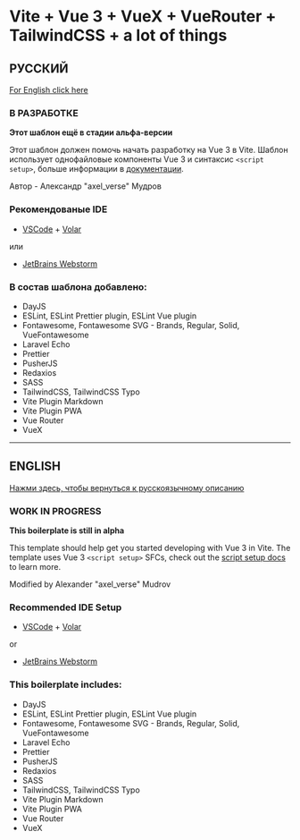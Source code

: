 # Vite + Vue 3 + VueX + VueRouter + TailwindCSS + a lot of things

## РУССКИЙ
[For English click here](#english-vue-3--vite)

### В РАЗРАБОТКЕ

**Этот шаблон ещё в стадии альфа-версии**

Этот шаблон должен помочь начать разработку на Vue 3 в Vite. Шаблон использует однофайловые компоненты Vue 3 и синтаксис `<script setup>`, больше информации в [документации](https://v3.vuejs.org/api/sfc-script-setup.html#sfc-script-setup).

Автор - Александр "axel_verse" Мудров

### Рекомендованые IDE

- [VSCode](https://code.visualstudio.com/) + [Volar](https://marketplace.visualstudio.com/items?itemName=johnsoncodehk.volar)

или

- [JetBrains Webstorm](https://www.jetbrains.com/ru-ru/webstorm/)

### В состав шаблона добавлено:

- DayJS
- ESLint, ESLint Prettier plugin, ESLint Vue plugin
- Fontawesome, Fontawesome SVG - Brands, Regular, Solid, VueFontawesome
- Laravel Echo
- Prettier
- PusherJS
- Redaxios
- SASS
- TailwindCSS, TailwindCSS Typo
- Vite Plugin Markdown
- Vite Plugin PWA
- Vue Router
- VueX

---

## ENGLISH
[Нажми здесь, чтобы вернуться к русскоязычному описанию](#русский-vue-3--vite)

### WORK IN PROGRESS

**This boilerplate is still in alpha**

This template should help get you started developing with Vue 3 in Vite. The template uses Vue 3 `<script setup>` SFCs, check out the [script setup docs](https://v3.vuejs.org/api/sfc-script-setup.html#sfc-script-setup) to learn more.

Modified by Alexander "axel_verse" Mudrov

### Recommended IDE Setup

- [VSCode](https://code.visualstudio.com/) + [Volar](https://marketplace.visualstudio.com/items?itemName=johnsoncodehk.volar)

or

- [JetBrains Webstorm](https://www.jetbrains.com/ru-ru/webstorm/)

### This boilerplate includes:

- DayJS
- ESLint, ESLint Prettier plugin, ESLint Vue plugin
- Fontawesome, Fontawesome SVG - Brands, Regular, Solid, VueFontawesome
- Laravel Echo
- Prettier
- PusherJS
- Redaxios
- SASS
- TailwindCSS, TailwindCSS Typo
- Vite Plugin Markdown
- Vite Plugin PWA
- Vue Router
- VueX